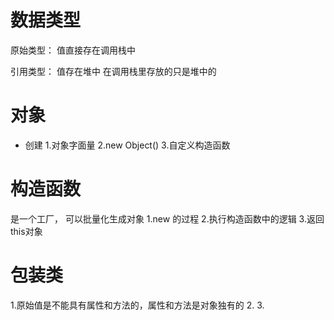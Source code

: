 # 数据类型
原始类型： 值直接存在调用栈中

引用类型： 值存在堆中 在调用栈里存放的只是堆中的

# 对象
- 创建
1.对象字面量
2.new Object()
3.自定义构造函数

# 构造函数 
是一个工厂， 可以批量化生成对象
1.new 的过程
2.执行构造函数中的逻辑
3.返回this对象

# 包装类
1.原始值是不能具有属性和方法的，属性和方法是对象独有的
2.
3.






